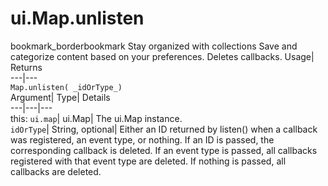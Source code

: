 
#  ui.Map.unlisten 
bookmark_borderbookmark Stay organized with collections  Save and categorize content based on your preferences.
Deletes callbacks. 
Usage| Returns  
---|---  
`Map.unlisten( _idOrType_)`  
Argument|  Type| Details  
---|---|---  
this: `ui.map`| ui.Map| The ui.Map instance.  
`idOrType`| String, optional| Either an ID returned by listen() when a callback was registered, an event type, or nothing. If an ID is passed, the corresponding callback is deleted. If an event type is passed, all callbacks registered with that event type are deleted. If nothing is passed, all callbacks are deleted.  
